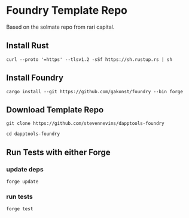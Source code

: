 # Foundry Template Repo

Based on the solmate repo from rari capital.

## Install Rust

`curl --proto '=https' --tlsv1.2 -sSf https://sh.rustup.rs | sh`

## Install Foundry

`cargo install --git https://github.com/gakonst/foundry --bin forge`

## Download Template Repo

`git clone https://github.com/stevennevins/dapptools-foundry`

`cd dapptools-foundry `

## Run Tests with either Forge

### update deps

`forge update`

### run tests

`forge test`

